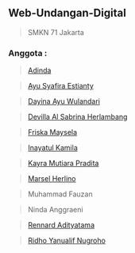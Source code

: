 ## Web-Undangan-Digital
> SMKN 71 Jakarta

### Anggota :
> [Adinda](https://github.com/ndaiii)

> [Ayu Syafira Estianty](https://github.com/axcylenmaki)

> [Dayina Ayu Wulandari](https:github.com/dayina-aw)

> [Devilla Al Sabrina Herlambang](https://github.com/devillavla)

> [Friska Maysela](https://github.com/friska21624)

> [Inayatul Kamila](https://github.com/moxnster)

> [Kayra Mutiara Pradita](https://github.com/rrubah)

> [Marsel Herlino](https://github.com/Sel-At-Works)

> Muhammad Fauzan

> Ninda Anggraeni

> [Rennard Adityatama](https://github.com/rennardadityatama)

> [Ridho Yanualif Nugroho](https://github.com/ridhoyanualif)
